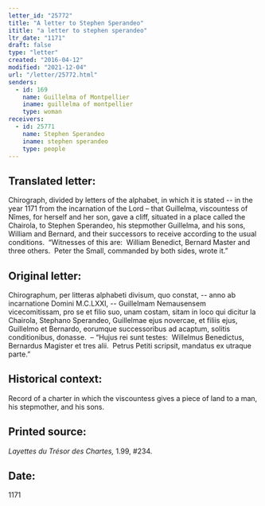 ```yaml
---
letter_id: "25772"
title: "A letter to Stephen Sperandeo"
ititle: "a letter to stephen sperandeo"
ltr_date: "1171"
draft: false
type: "letter"
created: "2016-04-12"
modified: "2021-12-04"
url: "/letter/25772.html"
senders:
  - id: 169
    name: Guillelma of Montpellier
    iname: guillelma of montpellier
    type: woman
receivers:
  - id: 25771
    name: Stephen Sperandeo
    iname: stephen sperandeo
    type: people
---
```

<h2> Translated letter:</h2><p>Chirograph, divided by letters of the alphabet, in which it is stated -- in the year 1171 from the incarnation of the Lord – that Guillelma, viscountess of Nîmes, for herself and her son, gave a cliff, situated in a place called the Chairola, to Stephen Sperandeo, his stepmother Guillelma, and his sons, William and Bernard, and their successors to receive according to the usual conditions.&nbsp; “Witnesses of this are:&nbsp; William Benedict, Bernard Master and three others.&nbsp; Peter the Small, commanded by both sides, wrote it.”</p><h2 class="mt-4"> Original letter:</h2><p>Chirographum, per litteras alphabeti divisum, quo constat, -- anno ab incarnatione Domini M.C.LXXI, -- Guillelmam Nemausensem vicecomitissam, pro se et filio suo, unam costam, sitam in loco qui dicitur la Chairola, Stephano Sperandeo, Guillelmae ejus novercae, et filiis ejus, Guillelmo et Bernardo, eorumque successoribus ad acaptum, solitis conditionibus, donasse.&nbsp; – “Hujus rei sunt testes:&nbsp; Willelmus Benedictus, Bernardus Magister et tres alii.&nbsp; Petrus Petiti scripsit, mandatus ex utraque parte.”</p><h2 class="mt-4"> Historical context:</h2><p>Record of a charter in which the viscountess gives a piece of land to a man, his stepmother, and his sons.</p><h2 class="mt-4"> Printed source:</h2><p><i>Layettes du Trésor des Chartes,&nbsp;</i>1.99, #234.</p><h2 class="mt-4"> Date:</h2>1171